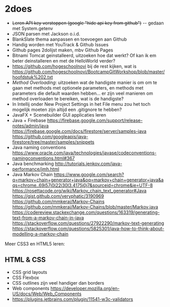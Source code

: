 # 2does

* <s>Leren API key verstoppen (google "hide api key from github")</s> -- gedaan met System.getenv
* JSON parsen met Jackson o.i.d.
* BlankSlate thema aanpassen en toevoegen aan Github 
* Handig worden met YouTrack & Github Issues
* Github pages 2dolijst maken, mbv Github Pages
* Bitnami Tomcat geinstalleerd, uitzoeken hoe dat werkt? Of kan ik em beter deinstalleren en met de HelloWorld verder?
* https://github.com/hogeschoolnovi bij de rest kijken, wat is https://github.com/hogeschoolnovi/BootcampGitWorkshop/blob/master/hoofdstuk%202.txt
* *Method Overloading*: uitzoeken wat de handigste manier is om om te gaan met methods met optionele parameters, en methods met parameters die default waarden hebben... er zijn veel manieren om method overloaden te bereiken, wat is de handigste?
* In Intellij onder New Project Settings in het File menu zou het toch mogelijk moeten zijn altijd een .gitignore te hebben?
* JavaFX + Scenebuilder GUI applicaties leren
* Java + Firebase https://firebase.google.com/support/release-notes/admin/java
https://firebase.google.com/docs/firestore/server/samples-java
https://github.com/googleapis/java-firestore/tree/master/samples/snippets
* Java naming conventions https://www.oracle.com/java/technologies/javase/codeconventions-namingconventions.html#367
* Java benchmarking http://tutorials.jenkov.com/java-performance/jmh.html
* Java Markov Chain https://www.google.com/search?q=markov+chain+generator+java&oq=markov+chain+generator+java&aqs=chrome..69i57j0i22i30l3.4175j0j7&sourceid=chrome&ie=UTF-8
https://rosettacode.org/wiki/Markov_chain_text_generator#Java
https://gist.github.com/veryphatic/3190969
https://github.com/mmkerai/Markov-Chains
https://github.com/mmkerai/Markov-Chains/blob/master/Markov.java
https://codereview.stackexchange.com/questions/163319/generating-text-from-a-markov-chain-in-java
https://stackoverflow.com/questions/27922290/markov-text-generating
https://stackoverflow.com/questions/5825301/java-how-to-think-about-modelling-a-markov-chain


Meer CSS3 en HTML5 leren:

HTML & CSS
----------

* CSS grid layouts
* CSS Flexbox
* CSS outlines zijn veel handiger dan borders
* Web components https://developer.mozilla.org/en-US/docs/Web/Web_Components
* https://plugins.jetbrains.com/plugin/11541-w3c-validators
